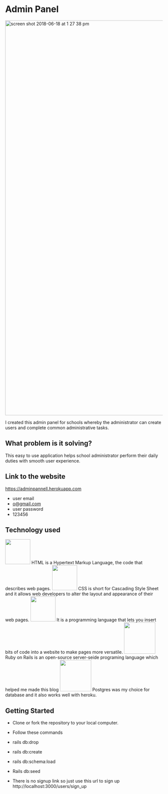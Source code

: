 # Admin Panel

<img width="1262" alt="screen shot 2018-06-18 at 1 27 38 pm" src="https://user-images.githubusercontent.com/26211014/41552355-82fc516c-72fc-11e8-9b7a-932c1fb44343.png">

I created this admin panel for schools whereby the administrator can create users and complete common administrative tasks.

## What problem is it solving?
This easy to use application helps school administrator perform their daily duties with smooth user experience. 

## Link to the website
https://adminpannell.herokuapp.com

* user email 
* o@gmail.com
* user password
* 123456


## Technology used

<img src="http://www.asti.co.in/wp-content/uploads/2017/01/html_icon.png"  width="80px">
HTML is a Hypertext Markup Language, the code that describes web pages.

<img src="http://icons.iconarchive.com/icons/graphics-vibe/developer/256/css-icon.png"  width="80px">
CSS is short for Cascading Style Sheet and it allows web developers to alter the layout and appearance of their web pages.

<img src="https://cms-assets.tutsplus.com/uploads/users/34/posts/26194/preview_image/javascript.png"  width="80px">
It is a programming language that lets you insert bits of code into a website to make pages more versatile.

<img src="https://upload.wikimedia.org/wikipedia/commons/thumb/6/62/Ruby_On_Rails_Logo.svg/1200px-Ruby_On_Rails_Logo.svg.png"  width="100px">
Ruby on Rails is an open-source server-seide programing language which helped me made this blog

<img src="https://images.g2crowd.com/uploads/product/image/social_landscape/social_landscape_1489695931/postgresql.png"  width="100px">
Postgres was my choice for database and it also works well with heroku.

## Getting Started
* Clone or fork the repository to your local computer.
* Follow these commands

* rails db:drop
* rails db:create
* rails db:schema:load
* Rails db:seed

* There is no signup link so just use this url to sign up http://localhost:3000/users/sign_up


